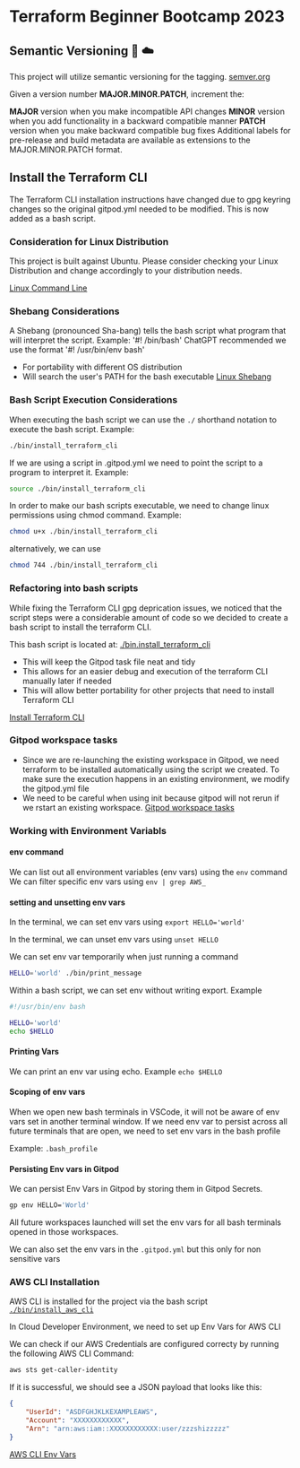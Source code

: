 # Terraform Beginner Bootcamp 2023

## Semantic Versioning :mage: :cloud:

This project will utilize semantic versioning for the tagging.
[semver.org](https://semver.org/)

Given a version number **MAJOR.MINOR.PATCH**, increment the:

**MAJOR** version when you make incompatible API changes
**MINOR** version when you add functionality in a backward compatible manner
**PATCH** version when you make backward compatible bug fixes
Additional labels for pre-release and build metadata are available as extensions to the MAJOR.MINOR.PATCH format.

## Install the Terraform CLI
The Terraform CLI installation instructions have changed due to gpg keyring changes so the original gitpod.yml needed to be modified.
This is now added as a bash script. 

### Consideration for Linux Distribution

This project is built against Ubuntu. 
Please consider checking your Linux Distribution and change accordingly to your distribution needs.

[Linux Command Line](https://www.cyberciti.biz/faq/how-to-check-os-version-in-linux-command-line/)

### Shebang Considerations

A Shebang (pronounced Sha-bang) tells the bash script what program that will interpret the script. Example: '#! /bin/bash'
ChatGPT recommended we use the format '#! /usr/bin/env bash'
 - For portability with different OS distribution
 - Will search the user's PATH for the bash executable
[Linux Shebang](https://linuxize.com/post/bash-shebang/)

### Bash Script Execution Considerations

When executing the bash script we can use the `./` shorthand notation to execute the bash script.
Example: 

```sh
./bin/install_terraform_cli
```

If we are using a script in .gitpod.yml we need to point the script to a program to interpret it.
Example: 

```sh
source ./bin/install_terraform_cli
```

In order to make our bash scripts executable, we need to change linux permissions using chmod command.
Example: 

```sh
chmod u+x ./bin/install_terraform_cli
```

alternatively, we can use 

```sh
chmod 744 ./bin/install_terraform_cli
```

### Refactoring into bash scripts

While fixing the Terraform CLI gpg deprication issues, we noticed that the script steps were a considerable amount of code so we decided to create a bash script to install the terraform CLI.

This bash script is located at: [./bin.install_terraform_cli](./bin/install_terraform_cli)

- This will keep the Gitpod task file neat and tidy
- This allows for an easier debug and execution of the terraform CLI manually later if needed
- This will allow better portability for other projects that need to install Terraform CLI

[Install Terraform CLI](https://developer.hashicorp.com/terraform/tutorials/aws-get-started/install-cli)

### Gitpod workspace tasks

- Since we are re-launching the existing workspace in Gitpod, we need terraform to be installed automatically using the script we created. To make sure the execution happens in an existing environment, we modify the gitpod.yml file
- We need to be careful when using init because gitpod will not rerun if we rstart an existing workspace.
[Gitpod workspace tasks](https://www.gitpod.io/docs/configure/workspaces/tasks)

### Working with Environment Variabls

#### env command
We can list out all environment variables (env vars) using the `env` command
We can filter specific env vars using `env | grep AWS_`

#### setting and unsetting env vars
In the terminal, we can set env vars using `export HELLO='world'`

In the terminal, we can unset env vars using `unset HELLO`

We can set env var temporarily when just running a command

```sh
HELLO='world' ./bin/print_message
```

Within a bash script, we can set env without writing export. 
Example

```sh
#!/usr/bin/env bash

HELLO='world'
echo $HELLO
```

#### Printing Vars

We can print an env var using echo. Example `echo $HELLO`

#### Scoping of env vars

When we open new bash terminals in VSCode, it will not be aware of env vars set in another terminal window.
If we need env var to persist across all future terminals that are open, we need to set env vars in the bash profile

Example: `.bash_profile`

#### Persisting Env vars in Gitpod

We can persist Env Vars in Gitpod by storing them in Gitpod Secrets.

```sh
gp env HELLO='World'
```

All future workspaces launched will set the env vars for all bash terminals opened in those workspaces.

We can also set the env vars in the `.gitpod.yml` but this only for non sensitive vars

### AWS CLI Installation

AWS CLI is installed for the project via the bash script [`./bin/install_aws_cli`](./bin/install_aws_cli)

In Cloud Developer Environment, we need to set up Env Vars for AWS CLI

We can check if our AWS Credentials are configured correcty by running the following AWS CLI Command:

```sh
aws sts get-caller-identity
```

If it is successful, we should see a JSON payload that looks like this:

```json
{
    "UserId": "ASDFGHJKLKEXAMPLEAWS",
    "Account": "XXXXXXXXXXXX",
    "Arn": "arn:aws:iam::XXXXXXXXXXXX:user/zzzshizzzzz"
}
```

[AWS CLI Env Vars](https://docs.aws.amazon.com/cli/latest/userguide/cli-configure-envvars.html#envvars-set)

